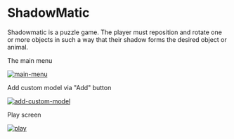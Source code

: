 # ShadowMatic
Shadowmatic is a puzzle game. The player must reposition and rotate one or more objects in such a way that their shadow forms the desired object or animal.
<p>The main menu</p>
<a href="https://ibb.co/DVDDpjs"><img src="https://i.ibb.co/5MWWFJt/main-menu.jpg" alt="main-menu" border="0"></a>
<p>Add custom model via "Add" button</p>
<a href="https://ibb.co/RCX4Myb"><img src="https://i.ibb.co/xMn8cHL/add-custom-model.jpg" alt="add-custom-model" border="0"></a>
<p>Play screen</p>
<a href="https://ibb.co/HDzpT0R"><img src="https://i.ibb.co/bgBR5xY/play.jpg" alt="play" border="0"></a>
